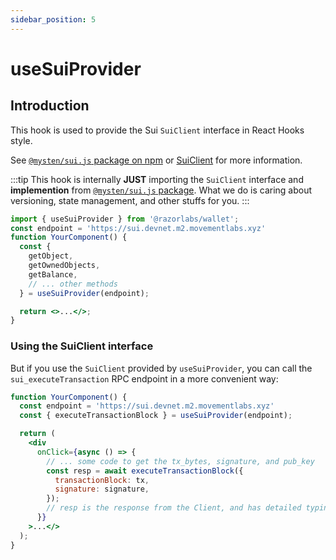 ```yaml
---
sidebar_position: 5
---
```


# useSuiProvider

## Introduction

This hook is used to provide the Sui `SuiClient` interface in React Hooks style.

See [`@mysten/sui.js` package on npm](https://www.npmjs.com/package/@mysten/sui.js) or [SuiClient](https://sdk.mystenlabs.com/typescript/sui-client) for more information.

:::tip
This hook is internally **JUST** importing the `SuiClient` interface and **implemention** from [`@mysten/sui.js` package](https://www.npmjs.com/package/@mysten/sui.js). What we do is caring about versioning, state management, and other stuffs for you.
:::

```jsx
import { useSuiProvider } from '@razorlabs/wallet';
const endpoint = 'https://sui.devnet.m2.movementlabs.xyz'
function YourComponent() {
  const {
    getObject,
    getOwnedObjects,
    getBalance,
    // ... other methods
  } = useSuiProvider(endpoint);

  return <>...</>;
}
```

### Using the SuiClient interface

But if you use the `SuiClient` provided by `useSuiProvider`, you can call the `sui_executeTransaction` RPC endpoint in a more convenient way:

```jsx
function YourComponent() {
  const endpoint = 'https://sui.devnet.m2.movementlabs.xyz'
  const { executeTransactionBlock } = useSuiProvider(endpoint);

  return (
    <div
      onClick={async () => {
        // ... some code to get the tx_bytes, signature, and pub_key
        const resp = await executeTransactionBlock({
          transactionBlock: tx,
          signature: signature,
        });
        // resp is the response from the Client, and has detailed typings defination
      }}
    >...</>
  );
}
```

